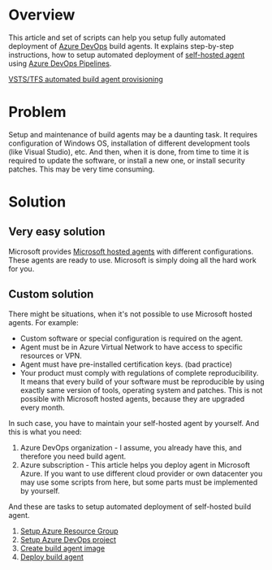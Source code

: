 # Overview

This article and set of scripts can help you setup fully automated deployment of [Azure DevOps](https://azure.microsoft.com/en-us/solutions/devops/) build agents. It explains step-by-step instructions, how to setup automated deployment of [self-hosted agent](https://docs.microsoft.com/en-us/azure/devops/pipelines/agents/agents?view=azure-devops#install) using [Azure DevOps Pipelines](https://docs.microsoft.com/en-us/azure/devops/pipelines/?view=azure-devops).

[VSTS/TFS automated build agent provisioning](https://www.betterask.erni/news-room/vsts-tfs-automated-build-agent-provisioning/)

# Problem

Setup and maintenance of build agents may be a daunting task. It requires configuration of Windows OS, installation of different development tools (like Visual Studio), etc. And then, when it is done, from time to time it is required to update the software, or install a new one, or install security patches. This may be very time consuming.

# Solution

## Very easy solution

Microsoft provides [Microsoft hosted agents](https://docs.microsoft.com/en-us/azure/devops/pipelines/agents/hosted?view=azure-devops&tabs=yaml) with different configurations. These agents are ready to use. Microsoft is simply doing all the hard work for you.

## Custom solution

There might be situations, when it's not possible to use Microsoft hosted agents. For example:

- Custom software or special configuration is required on the agent.
- Agent must be in Azure Virtual Network to have access to specific resources or VPN.
- Agent must have pre-installed certification keys. (bad practice)
- Your product must comply with regulations of complete reproducibility. It means that every build of your software must be reproducible by using exactly same version of tools, operating system and patches. This is not possible with Microsoft hosted agents, because they are upgraded every month.

In such case, you have to maintain your self-hosted agent by yourself. And this is what you need:

1. Azure DevOps organization - I assume, you already have this, and therefore you need build agent.
2. Azure subscription - This article helps you deploy agent in Microsoft Azure. If you want to use different cloud provider or own datacenter you may use some scripts from here, but some parts must be implemented by yourself.

And these are tasks to setup automated deployment of self-hosted build agent.

1. [Setup Azure Resource Group](docs/Setup_Azure_Resource_Group.md)
2. [Setup Azure DevOps project](docs/Setup_Azure_DevOps_project.md)
3. [Create build agent image](docs/Create_build_agent_image.md)
4. [Deploy build agent](docs/Deploy_build_agent.md)
